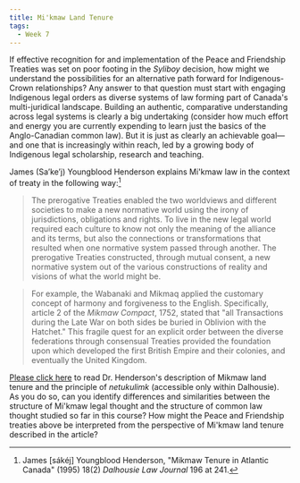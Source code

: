 ```yaml
---
title: Mi'kmaw Land Tenure
tags:
  - Week 7
---
```


If effective recognition for and implementation of the Peace and Friendship Treaties was set on poor footing in the *Syliboy* decision, how might we understand the possibilities for an alternative path forward for Indigenous-Crown relationships? Any answer to that question must start with engaging Indigenous legal orders as diverse systems of law forming part of Canada's multi-juridical landscape. Building an authentic, comparative understanding across legal systems is clearly a big undertaking (consider how much effort and energy you are currently expending to learn just the basics of the Anglo-Canadian common law). But it is just as clearly an achievable goal—and one that is increasingly within reach, led by a growing body of Indigenous legal scholarship, research and teaching. 

James (Sa’ke’j) Youngblood Henderson explains Mi'kmaw law in the context of treaty in the following way:[^henderson1995]

> The prerogative Treaties enabled the two worldviews and different societies to make a new normative world using the irony of jurisdictions, obligations and rights. To live in the new legal world required each culture to know not only the meaning of the alliance and its terms, but also the connections or transformations that resulted when one normative system passed through another. The prerogative Treaties constructed, through mutual consent, a new normative system out of the various constructions of reality and visions of what the world might be.

> For example, the Wabanaki and Mikmaq applied the customary concept of harmony and forgiveness to the English. Specifically, article 2 of the *Mikmaw Compact*, 1752, stated that "all Transactions during the Late War on both sides be buried in Oblivion with the Hatchet." This fragile quest for an explicit order between the diverse federations through consensual Treaties provided the foundation upon which developed the first British Empire and their colonies, and eventually the United Kingdom.

[Please click here](https://dal.brightspace.com/d2l/le/content/186027/viewContent/2655762/View) to read Dr. Henderson's description of Mikmaw land tenure and the principle of *netukulimk* (accessible only within Dalhousie). As you do so, can you identify differences and similarities between the structure of Mi'kmaw legal thought and the structure of common law thought studied so far in this course? How might the Peace and Friendship treaties above be interpreted from the perspective of Mi'kmaw land tenure described in the article?

[^henderson1995]: James [sákéj] Youngblood Henderson, "Mikmaw Tenure in Atlantic Canada" (1995) 18(2) *Dalhousie Law Journal* 196 at 241.
